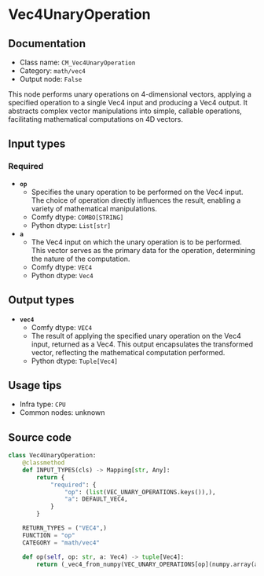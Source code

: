 # Vec4UnaryOperation
## Documentation
- Class name: `CM_Vec4UnaryOperation`
- Category: `math/vec4`
- Output node: `False`

This node performs unary operations on 4-dimensional vectors, applying a specified operation to a single Vec4 input and producing a Vec4 output. It abstracts complex vector manipulations into simple, callable operations, facilitating mathematical computations on 4D vectors.
## Input types
### Required
- **`op`**
    - Specifies the unary operation to be performed on the Vec4 input. The choice of operation directly influences the result, enabling a variety of mathematical manipulations.
    - Comfy dtype: `COMBO[STRING]`
    - Python dtype: `List[str]`
- **`a`**
    - The Vec4 input on which the unary operation is to be performed. This vector serves as the primary data for the operation, determining the nature of the computation.
    - Comfy dtype: `VEC4`
    - Python dtype: `Vec4`
## Output types
- **`vec4`**
    - Comfy dtype: `VEC4`
    - The result of applying the specified unary operation on the Vec4 input, returned as a Vec4. This output encapsulates the transformed vector, reflecting the mathematical computation performed.
    - Python dtype: `Tuple[Vec4]`
## Usage tips
- Infra type: `CPU`
- Common nodes: unknown


## Source code
```python
class Vec4UnaryOperation:
    @classmethod
    def INPUT_TYPES(cls) -> Mapping[str, Any]:
        return {
            "required": {
                "op": (list(VEC_UNARY_OPERATIONS.keys()),),
                "a": DEFAULT_VEC4,
            }
        }

    RETURN_TYPES = ("VEC4",)
    FUNCTION = "op"
    CATEGORY = "math/vec4"

    def op(self, op: str, a: Vec4) -> tuple[Vec4]:
        return (_vec4_from_numpy(VEC_UNARY_OPERATIONS[op](numpy.array(a))),)

```
